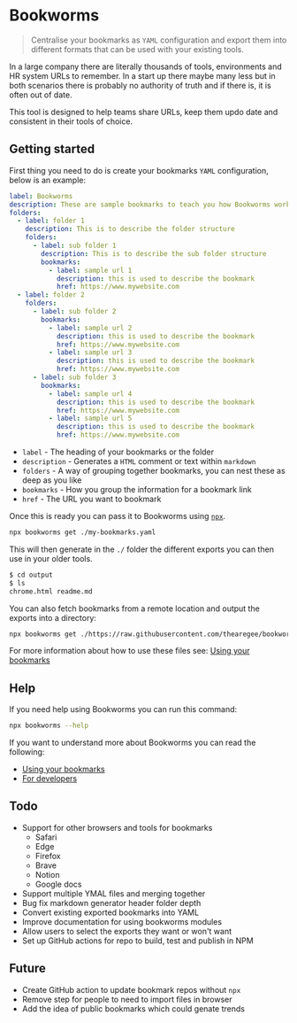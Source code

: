 # Bookworms

> Centralise your bookmarks as `YAML` configuration and export them into different formats that can be used with your existing tools.

In a large company there are literally thousands of tools, environments and HR system URLs to remember. In a start up there maybe many less but in both scenarios there is probably no authority of truth and if there is, it is often out of date.

This tool is designed to help teams share URLs, keep them updo date and consistent in their tools of choice.

## Getting started

First thing you need to do is create your bookmarks `YAML` configuration, below is an example:

```YAML
label: Bookworms
description: These are sample bookmarks to teach you how Bookworms works
folders:
  - label: folder 1
    description: This is to describe the folder structure
    folders:
      - label: sub folder 1
        description: This is to describe the sub folder structure
        bookmarks:
          - label: sample url 1
            description: this is used to describe the bookmark
            href: https://www.mywebsite.com
  - label: folder 2
    folders:
      - label: sub folder 2
        bookmarks:
          - label: sample url 2
            description: this is used to describe the bookmark
            href: https://www.mywebsite.com
          - label: sample url 3
            description: this is used to describe the bookmark
            href: https://www.mywebsite.com
      - label: sub folder 3
        bookmarks:
          - label: sample url 4
            description: this is used to describe the bookmark
            href: https://www.mywebsite.com
          - label: sample url 5
            description: this is used to describe the bookmark
            href: https://www.mywebsite.com
```

* `label` - The heading of your bookmarks or the folder
* `description` - Generates a `HTML` comment or text within `markdown`
* `folders` - A way of grouping together bookmarks, you can nest these as deep as you like
* `bookmarks` - How you group the information for a bookmark link
* `href` - The URL you want to bookmark

Once this is ready you can pass it to Bookworms using [`npx`](https://nodejs.dev/learn/the-npx-nodejs-package-runner).

```BASH
npx bookworms get ./my-bookmarks.yaml
```

This will then generate in the `./` folder the different exports you can then use in your older tools.

```BASH
$ cd output
$ ls
chrome.html readme.md
```

You can also fetch bookmarks from a remote location and output the exports into a directory:

```BASH
npx bookworms get ./https://raw.githubusercontent.com/thearegee/bookworms/main/demo/config/bookmarks.yaml -d="./output"
```

For more information about how to use these files see: [Using your bookmarks](./docs/USING-YOUR-BOOKMARKS.md)

## Help

If you need help using Bookworms you can run this command:

```Bash
npx bookworms --help
```

If you want to understand more about Bookworms you can read the following:

* [Using your bookmarks](./docs/USING-YOUR-BOOKMARKS.md)
* [For developers](./docs/DEVELOPERS.md)

## Todo

* Support for other browsers and tools for bookmarks
  * Safari
  * Edge
  * Firefox
  * Brave
  * Notion
  * Google docs
* Support multiple YMAL files and merging together
* Bug fix markdown generator header folder depth
* Convert existing exported bookmarks into YAML
* Improve documentation for using bookworms modules
* Allow users to select the exports they want or won't want
* Set up GitHub actions for repo to build, test and publish in NPM

## Future

* Create GitHub action to update bookmark repos without `npx`
* Remove step for people to need to import files in browser
* Add the idea of public bookmarks which could genate trends